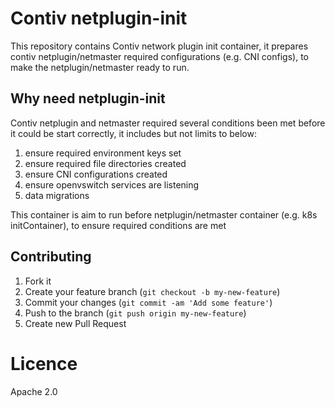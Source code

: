 # Contiv netplugin-init

This repository contains Contiv network plugin init container, it prepares
contiv netplugin/netmaster required configurations (e.g. CNI configs), to make
the netplugin/netmaster ready to run.

## Why need netplugin-init

Contiv netplugin and netmaster required several conditions been met before it
could be start correctly, it includes but not limits to below:

1. ensure required environment keys set
2. ensure required file directories created
3. ensure CNI configurations created
4. ensure openvswitch services are listening
5. data migrations

This container is aim to run before netplugin/netmaster container (e.g. k8s initContainer),
to ensure required conditions are met

## Contributing

1. Fork it
2. Create your feature branch (`git checkout -b my-new-feature`)
3. Commit your changes (`git commit -am 'Add some feature'`)
4. Push to the branch (`git push origin my-new-feature`)
5. Create new Pull Request

# Licence

Apache 2.0
